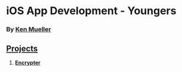 # **iOS App Development - Youngers**

### By **[Ken Mueller](https://github.com/kenmueller)**

## **[Projects](https://github.com/kenmueller/ios-app-development-youngers/tree/master/Projects)**

1. **[Encrypter](https://github.com/kenmueller/ios-app-development-youngers/tree/master/Projects/1%20-%20Encrypter.md)**